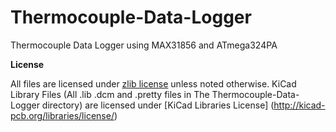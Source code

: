 # Thermocouple-Data-Logger
Thermocouple Data Logger using MAX31856 and ATmega324PA

**License**

All files are licensed under [zlib license](https://opensource.org/licenses/Zlib) unless noted otherwise.
KiCad Library Files (All .lib .dcm and .pretty files in The Thermocouple-Data-Logger directory) are licensed under [KiCad Libraries License] (http://kicad-pcb.org/libraries/license/)